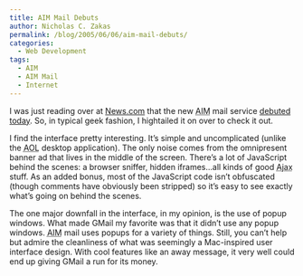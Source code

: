 ```yaml
---
title: AIM Mail Debuts
author: Nicholas C. Zakas
permalink: /blog/2005/06/06/aim-mail-debuts/
categories:
  - Web Development
tags:
  - AIM
  - AIM Mail
  - Internet
---
```

I was just reading over at <a title="CNet News" rel="external" href="http://www.news.com">News.com</a> that the new <acronym title="AOL Instant Messenger">AIM</acronym> mail service <a title="AIM e-mail debuts" rel="external" href="http://news.com.com/AIM+e-mail+debuts/2100-1038_3-5733583.html?tag=nefd.top">debuted today</a>. So, in typical geek fashion, I hightailed it on over to check it out.

I find the interface pretty interesting. It&#8217;s simple and uncomplicated (unlike the <acronym title="American Online">AOL</acronym> desktop application). The only noise comes from the omnipresent banner ad that lives in the middle of the screen. There&#8217;s a lot of JavaScript behind the scenes: a browser sniffer, hidden iframes&#8230;all kinds of good <acronym title="Asynchronous JavaScript + XML">Ajax</acronym> stuff. As an added bonus, most of the JavaScript code isn&#8217;t obfuscated (though comments have obviously been stripped) so it&#8217;s easy to see exactly what&#8217;s going on behind the scenes.

The one major downfall in the interface, in my opinion, is the use of popup windows. What made GMail my favorite was that it didn&#8217;t use any popup windows. <acronym title="AOL Instant Messenger">AIM</acronym> mail uses popups for a variety of things. Still, you can&#8217;t help but admire the cleanliness of what was seemingly a Mac-inspired user interface design. With cool features like an away message, it very well could end up giving GMail a run for its money.
